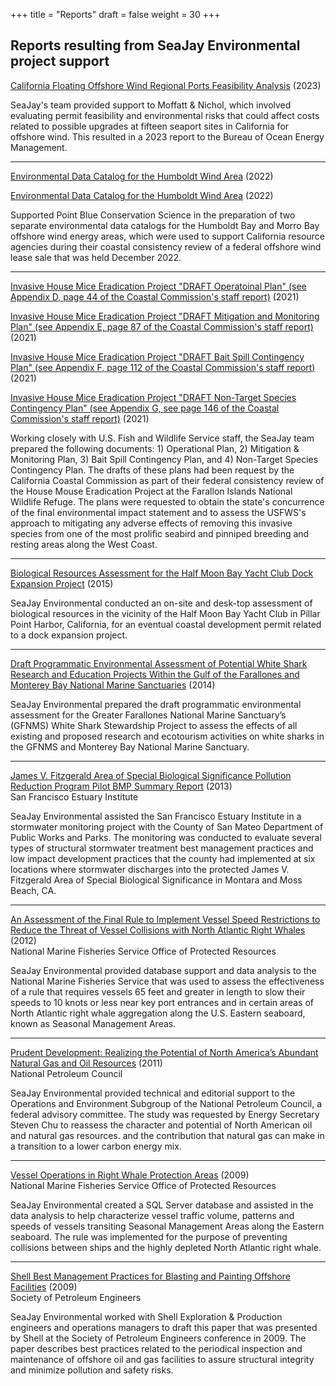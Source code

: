 +++
title = "Reports"
draft = false
weight = 30
+++

## Reports resulting from SeaJay Environmental project support



[California Floating Offshore Wind Regional Ports Feasibility Analysis](https://www.boem.gov/sites/default/files/documents/regions/pacific-ocs-region/BOEM-2023-038.pdf#:~:text=The%20purpose%20of%20this%20report%20is%20to%20further,Ports%20Assessment%2C%20BOEM%202023-010%20%28Moffatt%20%26%20Nichol%202023%29) (2023)

SeaJay's team provided support to Moffatt & Nichol, which involved evaluating permit feasibility and environmental risks that could affect costs related to possible upgrades at fifteen seaport sites in California for offshore wind. This resulted in a 2023 report to the Bureau of Ocean Energy Management.


___

[Environmental Data Catalog for the Humboldt Wind Area](https://www.pointblue.org/tools-and-guidance/research/environmental-catalog-for-the-humboldt-wind-area/) (2022)

[Environmental Data Catalog for the Humboldt Wind Area](https://www.pointblue.org/tools-and-guidance/research/environmental-data-catalog-for-the-morro-bay-wind-energy-area/) (2022)

Supported Point Blue Conservation Science in the preparation of two separate environmental data catalogs for the Humboldt Bay and Morro Bay offshore wind energy areas, which were used to support California resource agencies during their coastal consistency review of a federal offshore wind lease sale that was held December 2022.

___


[Invasive House Mice Eradication Project "DRAFT Operatoinal Plan" (see Appendix D, page 44 of the Coastal Commission's staff report)](https://documents.coastal.ca.gov/reports/2021/12/Th11b/Th11b-12-2021-appendices.pdf) (2021)

[Invasive House Mice Eradication Project "DRAFT Mitigation and Monitoring Plan" (see Appendix E, page 87 of the Coastal Commission's staff report)](https://documents.coastal.ca.gov/reports/2021/12/Th11b/Th11b-12-2021-appendices.pdf) (2021)

[Invasive House Mice Eradication Project "DRAFT Bait Spill Contingency Plan" (see Appendix F, page 112 of the Coastal Commission's staff report)](https://documents.coastal.ca.gov/reports/2021/12/Th11b/Th11b-12-2021-appendices.pdf) (2021)

[Invasive House Mice Eradication Project "DRAFT Non-Target Species Contingency Plan" (see Appendix G, see page 146 of the Coastal Commission's staff report)](https://documents.coastal.ca.gov/reports/2021/12/Th11b/Th11b-12-2021-appendices.pdf) (2021)

Working closely with U.S. Fish and Wildlife Service staff, the SeaJay team prepared the following documents: 1) Operational Plan, 2) Mitigation & Monitoring Plan, 3) Bait Spill Contingency Plan, and 4) Non-Target Species Contingency Plan. The drafts of these plans had been request by the California Coastal Commission as part of their federal consistency review of the House Mouse Eradication Project at the Farallon Islands National Wildlife Refuge. The plans were requested to obtain the state's concurrence of the final environmental impact statement and to assess the USFWS's approach to mitigating any adverse effects of removing this invasive species from one of the most prolific seabird and pinniped breeding and resting areas along the West Coast.

___

[Biological Resources Assessment for the Half Moon Bay Yacht Club Dock 
Expansion Project](https://smharbor.specialdistrict.org/files/3cb8f6bc3/2016_10_05_HMBYC_Dock_Expansion_Project_Biological%20Assessment_6-10-16.pdf) (2015)

SeaJay Environmental conducted an on-site and desk-top assessment of 
biological resources in the vicinity of the Half Moon Bay Yacht Club in 
Pillar Point Harbor, California, for an eventual coastal development permit 
related to a dock expansion project. 


___


[Draft Programmatic Environmental Assessment of Potential White Shark 
Research and Education Projects Within the Gulf of the Farallones and 
Monterey Bay National Marine 
Sanctuaries](http://farallones.noaa.gov/eco/sharks/pdf/GFNMS_Draft_White_SharkPEA_3-24-14.pdf) 
(2014) 

SeaJay Environmental prepared the draft programmatic environmental 
assessment for the Greater Farallones National Marine Sanctuary’s (GFNMS) 
White Shark Stewardship Project to assess the effects of all existing and 
proposed research and ecotourism activities on white sharks in the GFNMS 
and Monterey Bay National Marine Sanctuary.
___

[James V. Fitzgerald Area of Special Biological Significance Pollution 
Reduction Program Pilot BMP Summary 
Report](http://smchealth.org/sites/default/files/docs/EHS/Pilot_Phase_Fitz_Report_130328_final.pdf) 
(2013)<br>
San Francisco Estuary Institute

SeaJay Environmental assisted the San Francisco Estuary Institute in a 
stormwater monitoring project with the County of San Mateo Department of 
Public Works and Parks. The monitoring was conducted to evaluate several 
types of structural stormwater treatment best management practices and low 
impact development practices that the county had implemented at six 
locations where stormwater discharges into the protected James V. 
Fitzgerald Area of Special Biological Significance in Montara and Moss 
Beach, CA.
___

[An Assessment of the Final Rule to Implement Vessel Speed Restrictions to 
Reduce the Threat of Vessel Collisions with North Atlantic Right 
Whales](http://www.nmfs.noaa.gov/pr/pdfs/shipstrike/assessment_nmfsopr48.pdf) 
(2012)<br>
National Marine Fisheries Service Office of Protected Resources

SeaJay Environmental provided database support and data analysis to the 
National Marine Fisheries Service that was used to assess the effectiveness 
of a rule that requires vessels 65 feet and greater in length to slow their 
speeds to 10 knots or less near key port entrances and in certain areas of 
North Atlantic right whale aggregation along the U.S. Eastern seaboard, 
known as Seasonal Management Areas. 
___

[Prudent Development: Realizing the Potential of North America’s Abundant 
Natural Gas and Oil 
Resources](http://www.npc.org/reports/NARD/NARD_Ops-Environment.pdf) 
(2011)<br>
National Petroleum Council

SeaJay Environmental provided technical and editorial support to the 
Operations and Environment Subgroup of the National Petroleum Council, a 
federal advisory committee. The study was requested by Energy Secretary 
Steven Chu to reassess the character and potential of North American oil 
and natural gas resources. and the contribution that natural gas can make 
in a transition to a lower carbon energy mix.
___

[Vessel Operations in Right Whale Protection 
Areas](http://www.nmfs.noaa.gov/pr/pdfs/shipstrike/opr44.pdf) 
(2009)<br>
National Marine Fisheries Service Office of Protected Resources

SeaJay Environmental created a SQL Server database and assisted in the data 
analysis to help characterize vessel traffic volume, patterns and speeds of 
vessels transiting Seasonal Management Areas along the Eastern seaboard. 
The rule was implemented for the purpose of preventing collisions between 
ships and the highly depleted North Atlantic right whale. 
___

[Shell Best Management Practices for Blasting and Painting Offshore 
Facilities](https://www.onepetro.org/conference-paper/SPE-121052-MS) 
(2009)<br>
Society of Petroleum Engineers

SeaJay Environmental worked with Shell Exploration & Production engineers 
and operations managers to draft this paper that was presented by Shell at 
the Society of Petroleum Engineers conference in 2009. The paper describes 
best practices related to the periodical inspection and maintenance of 
offshore oil and gas facilities to assure structural integrity and minimize 
pollution and safety risks.

